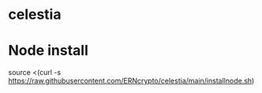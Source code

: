 # celestia
# Node install
source <(curl -s https://raw.githubusercontent.com/ERNcrypto/celestia/main/installnode.sh)
